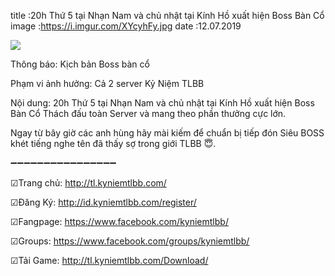 title :20h Thứ 5 tại Nhạn Nam và chủ nhật tại Kính Hồ xuất hiện Boss Bàn Cổ
image :https://i.imgur.com/XYcyhFy.jpg
date  :12.07.2019

![](https://i.imgur.com/XYcyhFy.jpg)

Thông báo: Kịch bản Boss bàn cổ

Phạm vi ảnh hưởng: Cả 2 server Kỷ Niệm TLBB

Nội dung: 20h Thứ 5 tại Nhạn Nam và chủ nhật tại Kính Hồ xuất hiện Boss Bàn Cổ Thách đấu toàn Server và mang theo phần thưởng cực lớn. 

Ngay từ bây giờ các anh hùng hãy mài kiếm để chuẩn bị tiếp đón Siêu BOSS khét tiếng nghe tên đã thấy sợ trong giới TLBB 😇.

➖➖➖➖➖➖➖➖➖➖➖➖➖➖➖➖

☑Trang chủ: http://tl.kyniemtlbb.com/

☑Đăng Ký: http://id.kyniemtlbb.com/register/

☑Fangpage: https://www.facebook.com/kyniemtlbb/

☑Groups: https://www.facebook.com/groups/kyniemtlbb/

☑Tải Game: http://tl.kyniemtlbb.com/Download/

